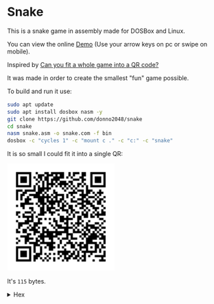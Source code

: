 # Snake

This is a snake game in assembly made for DOSBox and Linux.

You can view the online [Demo](https://donno2048.github.io/snake/) (Use your arrow keys on pc or swipe on mobile).

Inspired by [Can you fit a whole game into a QR code?](https://youtu.be/ExwqNreocpg)

It was made in order to create the smallest "fun" game possible.

To build and run it use:

```sh
sudo apt update
sudo apt install dosbox nasm -y
git clone https://github.com/donno2048/snake
cd snake
nasm snake.asm -o snake.com -f bin
dosbox -c "cycles 1" -c "mount c ." -c "c:" -c "snake"
```

It is so small I could fit it into a single QR:

<img src="./snake.png" width="250"/>

It's `115` bytes.

<details>
  <summary>Hex</summary>
  <br/>
    
```
6800b807b003cd10bfd0078
d76fce84c00e460bba000a8
017402b304a8147402f7db2
9df81ff9c0f77dad1fb8d41
02b3a0f6f384e474cd26803
d070f94c4b009ae74c14faa
4f897e0045459e720a8b1c2
6c607204646ebb9e80200eb
b46001d7f7f781e29c0f89d
7b009ae74f14fb007aa61c3
```
</details>

